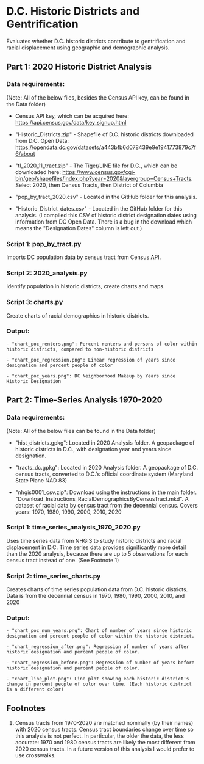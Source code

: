 # D.C. Historic Districts and Gentrification
Evaluates whether D.C. historic districts contribute to gentrification and racial displacement using geographic and demographic analysis.


## Part 1: 2020 Historic District Analysis


### Data requirements:
(Note: All of the below files, besides the Census API key, can be found in the Data folder)

- Census API key, which can be acquired here: https://api.census.gov/data/key_signup.html

- "Historic_Districts.zip" - Shapefile of D.C. historic districts downloaded from D.C. Open Data: https://opendata.dc.gov/datasets/a443bfb6d078439e9e1941773879c7f6/about

- "tl_2020_11_tract.zip" - The Tiger/LINE file for D.C., which can be downloaded here: https://www.census.gov/cgi-bin/geo/shapefiles/index.php?year=2020&layergroup=Census+Tracts. Select 2020, then Census Tracts, then District of Columbia
    
- "pop_by_tract_2020.csv" - Located in the GitHub folder for this analysis.
    
- "Historic_District_dates.csv" - Located in the GitHub folder for this analysis. (I compiled this CSV of historic district designation dates using information from DC Open Data. There is a bug in the download which means the "Designation Dates" column is left out.)


### Script 1: pop_by_tract.py
Imports DC population data by census tract from Census API.


### Script 2: 2020_analysis.py
Identify population in historic districts, create charts and maps.


### Script 3: charts.py
Create charts of racial demographics in historic districts.
      
### Output:
    
    - "chart_poc_renters.png": Percent renters and persons of color within historic districts, compared to non-historic districts
      
    - "chart_poc_regression.png": Linear regression of years since designation and percent people of color
    
    - "chart_poc_years.png": DC Neighborhood Makeup by Years since Historic Designation



## Part 2: Time-Series Analysis 1970-2020


### Data requirements:
(Note: All of the below files can be found in the Data folder)
- "hist_districts.gpkg": Located in 2020 Analysis folder. A geopackage of historic districts in D.C., with designation year and years since designation.

- "tracts_dc.gpkg": Located in 2020 Analysis folder. A geopackage of D.C. census tracts, converted to D.C.'s official coordinate system (Maryland State Plane NAD 83)

- "nhgis0001_csv.zip": Download using the instructions in the main folder. "Download_Instructions_RacialDemographicsByCensusTract.mkd". A dataset of racial data by census tract from the decennial census. Covers years: 1970, 1980, 1990, 2000, 2010, 2020

### Script 1: time_series_analysis_1970_2020.py
Uses time series data from NHGIS to study historic districts and racial displacement in D.C. Time series data provides significantly more detail than the 2020 analysis, because there are up to 5 observations for each census tract instead of one. (See Footnote 1)


### Script 2: time_series_charts.py
Creates charts of time series population data from D.C. historic districts. Data is from the decennial census in 1970, 1980, 1990, 2000, 2010, and 2020
    

### Output:
    
    - "chart_poc_num_years.png": Chart of number of years since historic designation and percent people of color within the historic district.
    
    - "chart_regression_after.png": Regression of number of years after historic designation and percent people of color.

    - "chart_regression_before.png": Regression of number of years before historic designation and percent people of color.
    
    - "chart_line_plot.png": Line plot showing each historic district's change in percent people of color over time. (Each historic district is a different color)



## Footnotes
1. Census tracts from 1970-2020 are matched nominally (by their names) with 2020 census tracts. Census tract boundaries change over time so this analysis is not perfect. In particular, the older the data, the less accurate: 1970 and 1980 census tracts are likely the most different from 2020 census tracts. In a future version of this analysis I would prefer to use crosswalks.